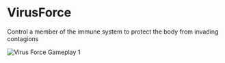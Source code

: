 # VirusForce
Control a member of the immune system to protect the body from invading contagions



![Virus Force Gameplay 1](https://github.com/mothra42/VirusForce/blob/master/VirusForceGif1.gif)
